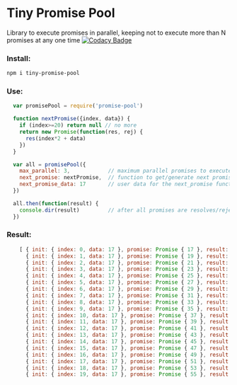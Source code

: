 # Tiny Promise Pool
Library to execute promises in parallel, keeping not to execute more than N promises at any one time
[![Codacy Badge](https://api.codacy.com/project/badge/Grade/6ba3a2ddf94b42a1b28de6020117b33d)](https://www.codacy.com/app/eetay/promise-pool-js?utm_source=github.com&amp;utm_medium=referral&amp;utm_content=eetay/promise-pool-js&amp;utm_campaign=Badge_Grade)

### Install:

  ```bash
  npm i tiny-promise-pool
  ```

### Use:

```javascript
  var promisePool = require('promise-pool')

  function nextPromise({index, data}) {
    if (index>=20) return null // no more
    return new Promise(function(res, rej) {
      res(index*2 + data)
    })
  }

  var all = promisePool({
    max_parallel: 3,            // maximum parallel promises to execute at one time
    next_promise: nextPromise,  // function to get/generate next promise
    next_promise_data: 17       // user data for the next_promise function
  })

  all.then(function(result) {
    console.dir(result)         // after all promises are resolves/rejected
  })
```

### Result:

```javascript
    [ { init: { index: 0, data: 17 }, promise: Promise { 17 }, result: 17 },
      { init: { index: 1, data: 17 }, promise: Promise { 19 }, result: 19 },
      { init: { index: 2, data: 17 }, promise: Promise { 21 }, result: 21 },
      { init: { index: 3, data: 17 }, promise: Promise { 23 }, result: 23 },
      { init: { index: 4, data: 17 }, promise: Promise { 25 }, result: 25 },
      { init: { index: 5, data: 17 }, promise: Promise { 27 }, result: 27 },
      { init: { index: 6, data: 17 }, promise: Promise { 29 }, result: 29 },
      { init: { index: 7, data: 17 }, promise: Promise { 31 }, result: 31 },
      { init: { index: 8, data: 17 }, promise: Promise { 33 }, result: 33 },
      { init: { index: 9, data: 17 }, promise: Promise { 35 }, result: 35 },
      { init: { index: 10, data: 17 }, promise: Promise { 37 }, result: 37 },
      { init: { index: 11, data: 17 }, promise: Promise { 39 }, result: 39 },
      { init: { index: 12, data: 17 }, promise: Promise { 41 }, result: 41 },
      { init: { index: 13, data: 17 }, promise: Promise { 43 }, result: 43 },
      { init: { index: 14, data: 17 }, promise: Promise { 45 }, result: 45 },
      { init: { index: 15, data: 17 }, promise: Promise { 47 }, result: 47 },
      { init: { index: 16, data: 17 }, promise: Promise { 49 }, result: 49 },
      { init: { index: 17, data: 17 }, promise: Promise { 51 }, result: 51 },
      { init: { index: 18, data: 17 }, promise: Promise { 53 }, result: 53 },
      { init: { index: 19, data: 17 }, promise: Promise { 55 }, result: 55 } ]
```
